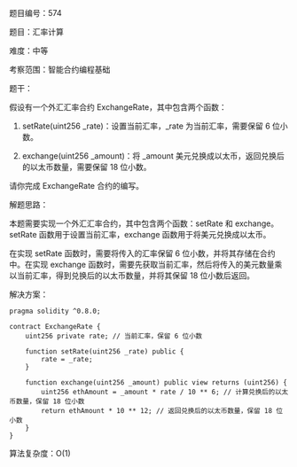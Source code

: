 题目编号：574

题目：汇率计算

难度：中等

考察范围：智能合约编程基础

题干：

假设有一个外汇汇率合约 ExchangeRate，其中包含两个函数：

1. setRate(uint256 _rate)：设置当前汇率，_rate 为当前汇率，需要保留 6 位小数。

2. exchange(uint256 _amount)：将 _amount 美元兑换成以太币，返回兑换后的以太币数量，需要保留 18 位小数。

请你完成 ExchangeRate 合约的编写。

解题思路：

本题需要实现一个外汇汇率合约，其中包含两个函数：setRate 和 exchange。setRate 函数用于设置当前汇率，exchange 函数用于将美元兑换成以太币。

在实现 setRate 函数时，需要将传入的汇率保留 6 位小数，并将其存储在合约中。在实现 exchange 函数时，需要先获取当前汇率，然后将传入的美元数量乘以当前汇率，得到兑换后的以太币数量，并将其保留 18 位小数后返回。

解决方案：

```solidity
pragma solidity ^0.8.0;

contract ExchangeRate {
    uint256 private rate; // 当前汇率，保留 6 位小数

    function setRate(uint256 _rate) public {
        rate = _rate;
    }

    function exchange(uint256 _amount) public view returns (uint256) {
        uint256 ethAmount = _amount * rate / 10 ** 6; // 计算兑换后的以太币数量，保留 18 位小数
        return ethAmount * 10 ** 12; // 返回兑换后的以太币数量，保留 18 位小数
    }
}
```

算法复杂度：O(1)